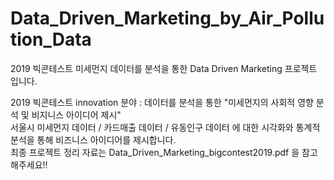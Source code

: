 # Data_Driven_Marketing_by_Air_Pollution_Data
2019 빅콘테스트 미세먼지 데이터를 분석을 통한 Data Driven Marketing 프로젝트 입니다. 

2019 빅콘테스트 innovation 분야 : 데이터를 분석을 통한 "미세먼지의 사회적 영향 분석 및 비지니스 아이디어 제시"  
서울시 미세먼지 데이터 / 카드매출 데이터 / 유동인구 데이터 에 대한 시각화와 통계적 분석을 통해 비즈니스 아이디어를 제시합니다.  
최종 프로젝트 정리 자료는 Data_Driven_Marketing_bigcontest2019.pdf 을 참고해주세요!!
